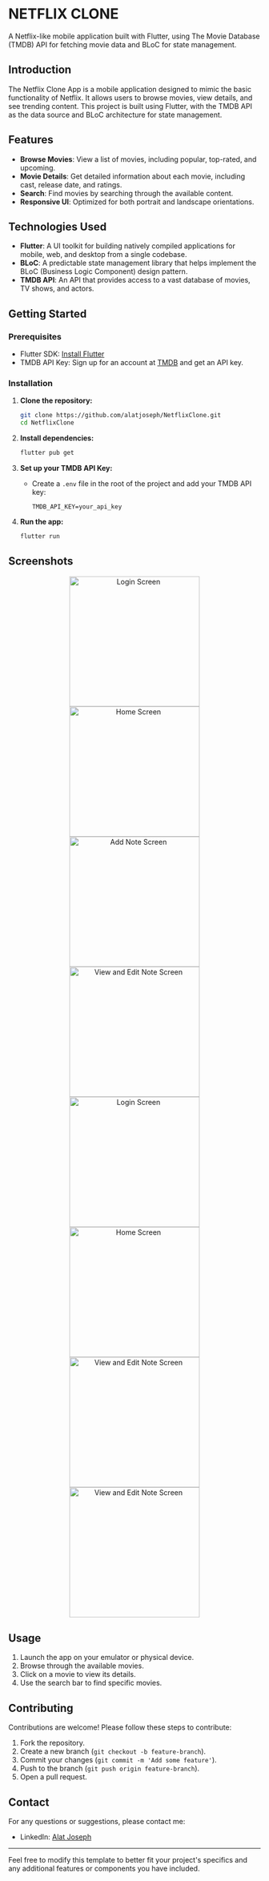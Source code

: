 
# NETFLIX CLONE 

A Netflix-like mobile application built with Flutter, using The Movie Database (TMDB) API for fetching movie data and BLoC for state management.


## Introduction

The Netflix Clone App is a mobile application designed to mimic the basic functionality of Netflix. It allows users to browse movies, view details, and see trending content. This project is built using Flutter, with the TMDB API as the data source and BLoC architecture for state management.

## Features

- **Browse Movies**: View a list of movies, including popular, top-rated, and upcoming.
- **Movie Details**: Get detailed information about each movie, including cast, release date, and ratings.
- **Search**: Find movies by searching through the available content.
- **Responsive UI**: Optimized for both portrait and landscape orientations.

## Technologies Used

- **Flutter**: A UI toolkit for building natively compiled applications for mobile, web, and desktop from a single codebase.
- **BLoC**: A predictable state management library that helps implement the BLoC (Business Logic Component) design pattern.
- **TMDB API**: An API that provides access to a vast database of movies, TV shows, and actors.

## Getting Started

### Prerequisites

- Flutter SDK: [Install Flutter](https://flutter.dev/docs/get-started/install)
- TMDB API Key: Sign up for an account at [TMDB](https://www.themoviedb.org/) and get an API key.

### Installation

1. **Clone the repository:**

   ```bash
   git clone https://github.com/alatjoseph/NetflixClone.git
   cd NetflixClone
   ```

2. **Install dependencies:**

   ```bash
   flutter pub get
   ```

3. **Set up your TMDB API Key:**
   - Create a `.env` file in the root of the project and add your TMDB API key:

     ```
     TMDB_API_KEY=your_api_key
     ```

4. **Run the app:**

   ```bash
   flutter run
   ```

## Screenshots

<p align="center">


  
  <img src="https://github.com/user-attachments/assets/7bb4bc2d-b4a1-422a-af14-5a5427cb069f" width="260" alt="Login Screen">
  <img src="https://github.com/user-attachments/assets/de7f00f0-8008-4e6c-8732-f05a362fddbc" width="260" alt="Home Screen">
  <img src="https://github.com/user-attachments/assets/583a11cc-9792-4ca0-ae06-a719c6137893" width="260" alt="Add Note Screen">
  
  <img src="https://github.com/user-attachments/assets/fa8bffc0-a2ea-4b94-8514-2726fddc4128" width="260" alt="View and Edit Note Screen">
  <img src="https://github.com/user-attachments/assets/6b11a4c8-6faa-4e0b-ad2b-a6e698586dd3" width="260" alt="Login Screen">
  <img src="https://github.com/user-attachments/assets/32850ecc-f64e-401e-ba25-352690ffb262" width="260" alt="Home Screen">
  

  <img src="https://github.com/user-attachments/assets/ddf4d29f-dc22-40c8-a487-9ba88029716e" width="260" alt="View and Edit Note Screen">
  <img src="https://github.com/user-attachments/assets/61b63575-c8f0-430a-b745-9b002d96821b" width="260" alt="View and Edit Note Screen">
</p>

## Usage

1. Launch the app on your emulator or physical device.
2. Browse through the available movies.
3. Click on a movie to view its details.
4. Use the search bar to find specific movies.

## Contributing

Contributions are welcome! Please follow these steps to contribute:

1. Fork the repository.
2. Create a new branch (`git checkout -b feature-branch`).
3. Commit your changes (`git commit -m 'Add some feature'`).
4. Push to the branch (`git push origin feature-branch`).
5. Open a pull request.

## Contact

For any questions or suggestions, please contact me:

- LinkedIn: [Alat Joseph](https://www.linkedin.com/in/alat-joseph-2abb2a22a/)

---

Feel free to modify this template to better fit your project's specifics and any additional features or components you have included.
